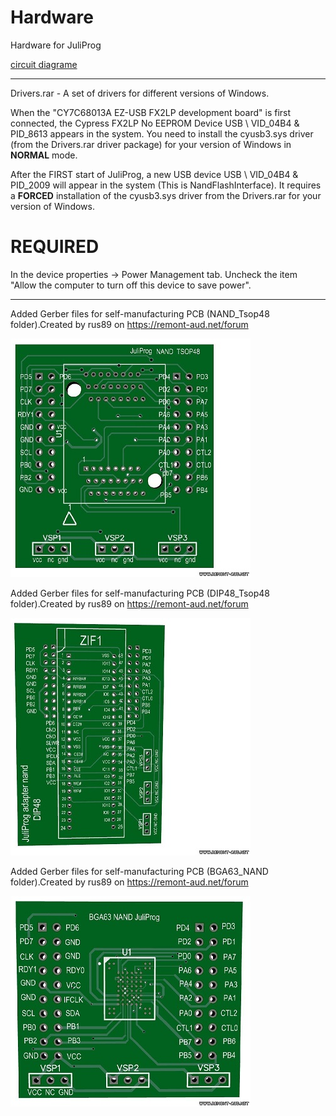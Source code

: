 # Hardware
Hardware for JuliProg

[circuit diagrame](https://github.com/JuliProg/Hardware/wiki/Circuit-diagram)

***
Drivers.rar - A set of drivers for different versions of Windows.

When the "CY7C68013A EZ-USB FX2LP development board" is first connected, the Cypress FX2LP No EEPROM Device USB \ VID_04B4 & PID_8613 appears in the system. You need to install the cyusb3.sys driver (from the Drivers.rar driver package) for your version of Windows in **NORMAL** mode.

After the FIRST start of JuliProg, a new USB device USB \ VID_04B4 & PID_2009 will appear in the system (This is NandFlashInterface). It requires a **FORCED** installation of the cyusb3.sys driver from the Drivers.rar for your version of Windows.

# **REQUIRED** 

In the device properties -> Power Management tab. Uncheck the item
"Allow the computer to turn off this device to save power".

---------------------------------------------------------------------------------------
Added Gerber files for self-manufacturing PCB (NAND_Tsop48 folder).Created by rus89 on https://remont-aud.net/forum

![](https://raw.githubusercontent.com/JuliProg/Wiki/master/img/NAND%20Tsop48_small.jpg) 

Added Gerber files for self-manufacturing PCB (DIP48_Tsop48 folder).Created by rus89 on https://remont-aud.net/forum

![](https://raw.githubusercontent.com/JuliProg/Wiki/master/img/DIP48ToTSOP48_small.jpg)

Added Gerber files for self-manufacturing PCB (BGA63_NAND folder).Created by rus89 on https://remont-aud.net/forum

![](https://raw.githubusercontent.com/JuliProg/Wiki/master/img/BGA63%20NAND%20small.jpg)

